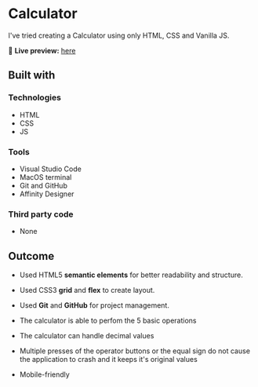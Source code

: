 # Calculator

I've tried creating a Calculator using only HTML, CSS and Vanilla JS.

🔗 **Live preview:** [here](https://shinratensei02.github.io/Light_Calculator/)

## Built with

### Technologies

* HTML
* CSS
* JS

### Tools

* Visual Studio Code
* MacOS terminal
* Git and GitHub
* Affinity Designer

### Third party code

* None

## Outcome

* Used HTML5 **semantic elements** for better readability and structure.
* Used CSS3 **grid** and **flex** to create layout.
* Used **Git** and **GitHub** for project management.

* The calculator is able to perfom the 5 basic operations
* The calculator can handle decimal values
* Multiple presses of the operator buttons or the equal sign do not cause the application to crash and it keeps it's original values
* Mobile-friendly

